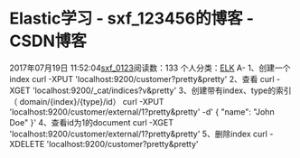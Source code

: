 # Elastic学习 - sxf_123456的博客 - CSDN博客
2017年07月19日 11:52:04[sxf_0123](https://me.csdn.net/sxf_123456)阅读数：133
个人分类：[ELK](https://blog.csdn.net/sxf_123456/article/category/7036606)
A-
1、创建一个index 
curl -XPUT 'localhost:9200/customer?pretty&pretty'
2、查看
curl -XGET 'localhost:9200/_cat/indices?v&pretty'
3、创建带有index、type的索引（ domain/{index}/{type}/id）
curl -XPUT 'localhost:9200/customer/external/1?pretty&pretty' -d'
{
"name": "John Doe"
}'
4、查看id为1的document
curl -XGET 'localhost:9200/customer/external/1?pretty&pretty'
5、删除index
curl -XDELETE 'localhost:9200/customer?pretty&pretty'
